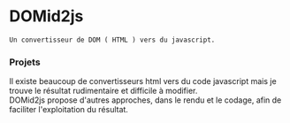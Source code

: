 # DOMid2js
    Un convertisseur de DOM ( HTML ) vers du javascript.


### Projets  
Il existe beaucoup de convertisseurs html vers du code javascript mais je trouve le résultat rudimentaire et difficile à modifier.  
DOMid2js propose d'autres approches, dans le rendu et le codage, afin de faciliter l'exploitation du résultat.   

